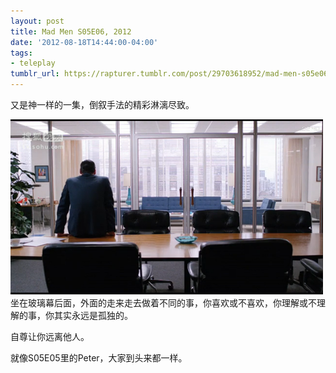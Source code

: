 ```yaml
---
layout: post
title: Mad Men S05E06, 2012
date: '2012-08-18T14:44:00-04:00'
tags:
- teleplay
tumblr_url: https://rapturer.tumblr.com/post/29703618952/mad-men-s05e06-2012
---
```

又是神一样的一集，倒叙手法的精彩淋漓尽致。

![](/assets/img/tumblr_m8yrythzlw1r0cnr9.png)坐在玻璃幕后面，外面的走来走去做着不同的事，你喜欢或不喜欢，你理解或不理解的事，你其实永远是孤独的。

自尊让你远离他人。

就像S05E05里的Peter，大家到头来都一样。

